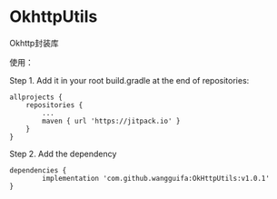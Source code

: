 # OkhttpUtils
Okhttp封装库

使用：

Step 1. Add it in your root build.gradle at the end of repositories:

	allprojects {
		repositories {
			...
			maven { url 'https://jitpack.io' }
		}
	}
Step 2. Add the dependency

	dependencies {
	        implementation 'com.github.wangguifa:OkHttpUtils:v1.0.1'
	}
